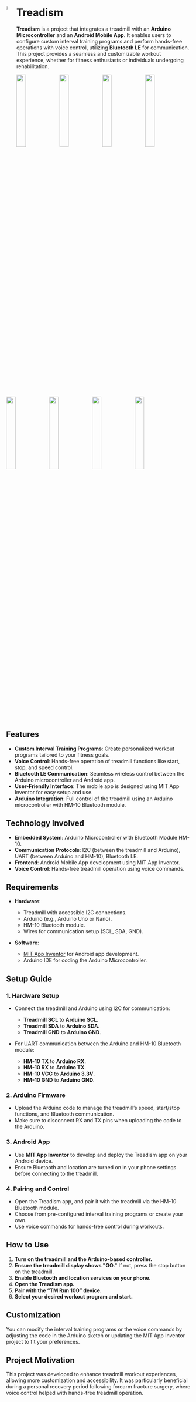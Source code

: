 # <img src="https://github.com/user-attachments/assets/79b2ac56-1bd7-45da-be18-08a86d90e584" width="5%" align="left">Treadism

**Treadism** is a project that integrates a treadmill with an **Arduino Microcontroller** and an **Android Mobile App**. It enables users to configure custom interval training programs and perform hands-free operations with voice control, utilizing **Bluetooth LE** for communication. This project provides a seamless and customizable workout experience, whether for fitness enthusiasts or individuals undergoing rehabilitation.

<img src="https://github.com/user-attachments/assets/e24b8770-d333-4715-921c-998fc3fa981b" width="22.5%">
<img src="https://github.com/user-attachments/assets/530e36cf-cd7f-4914-84bd-20d30d727692" width="22.5%">
<img src="https://github.com/user-attachments/assets/519d48e3-2830-4db1-9545-5ce9e268de3b" width="22.5%">
<img src="https://github.com/user-attachments/assets/e57ed287-0293-46f2-9895-360574c22246" width="22.5%">
<img src="https://github.com/user-attachments/assets/34e2d51e-f9cc-4425-b633-b65d64b6bbe3" width="22.5%">
<img src="https://github.com/user-attachments/assets/0fd9dfad-b787-4f71-aae8-22822777983a" width="22.5%">
<img src="https://github.com/user-attachments/assets/34b4ee50-d55f-43b3-9fd7-7101b1fb6713" width="22.5%">
<img src="https://github.com/user-attachments/assets/269395de-8eb7-4b3b-9ec8-8107e1b1c9d6" width="22.5%">

## Features

- **Custom Interval Training Programs**: Create personalized workout programs tailored to your fitness goals.
- **Voice Control**: Hands-free operation of treadmill functions like start, stop, and speed control.
- **Bluetooth LE Communication**: Seamless wireless control between the Arduino microcontroller and Android app.
- **User-Friendly Interface**: The mobile app is designed using MIT App Inventor for easy setup and use.
- **Arduino Integration**: Full control of the treadmill using an Arduino microcontroller with HM-10 Bluetooth module.

## Technology Involved

- **Embedded System**: Arduino Microcontroller with Bluetooth Module HM-10.
- **Communication Protocols**: I2C (between the treadmill and Arduino), UART (between Arduino and HM-10), Bluetooth LE.
- **Frontend**: Android Mobile App development using MIT App Inventor.
- **Voice Control**: Hands-free treadmill operation using voice commands.

## Requirements

- **Hardware**:
  - Treadmill with accessible I2C connections.
  - Arduino (e.g., Arduino Uno or Nano).
  - HM-10 Bluetooth module.
  - Wires for communication setup (SCL, SDA, GND).
  
- **Software**:
  - [MIT App Inventor](https://appinventor.mit.edu/) for Android app development.
  - Arduino IDE for coding the Arduino Microcontroller.
  
## Setup Guide

### 1. Hardware Setup

- Connect the treadmill and Arduino using I2C for communication:
  - **Treadmill SCL** to **Arduino SCL**.
  - **Treadmill SDA** to **Arduino SDA**.
  - **Treadmill GND** to **Arduino GND**.
  
- For UART communication between the Arduino and HM-10 Bluetooth module:
  - **HM-10 TX** to **Arduino RX**.
  - **HM-10 RX** to **Arduino TX**.
  - **HM-10 VCC** to **Arduino 3.3V**.
  - **HM-10 GND** to **Arduino GND**.

### 2. Arduino Firmware

- Upload the Arduino code to manage the treadmill’s speed, start/stop functions, and Bluetooth communication. 
- Make sure to disconnect RX and TX pins when uploading the code to the Arduino.

### 3. Android App

- Use **MIT App Inventor** to develop and deploy the Treadism app on your Android device.
- Ensure Bluetooth and location are turned on in your phone settings before connecting to the treadmill.

### 4. Pairing and Control

- Open the Treadism app, and pair it with the treadmill via the HM-10 Bluetooth module.
- Choose from pre-configured interval training programs or create your own.
- Use voice commands for hands-free control during workouts.

## How to Use

1. **Turn on the treadmill and the Arduino-based controller.**
2. **Ensure the treadmill display shows "GO."** If not, press the stop button on the treadmill.
3. **Enable Bluetooth and location services on your phone.**
4. **Open the Treadism app.**
5. **Pair with the “TM Run 100” device.**
6. **Select your desired workout program and start.**

## Customization

You can modify the interval training programs or the voice commands by adjusting the code in the Arduino sketch or updating the MIT App Inventor project to fit your preferences.

## Project Motivation

This project was developed to enhance treadmill workout experiences, allowing more customization and accessibility. It was particularly beneficial during a personal recovery period following forearm fracture surgery, where voice control helped with hands-free treadmill operation.
